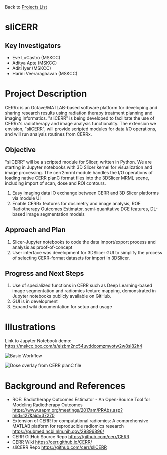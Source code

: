 Back to [Projects List](../../README.md#ProjectsList)

# sliCERR

## Key Investigators

- Eve LoCastro (MSKCC)
- Aditya Apte (MSKCC)
- Aditi Iyer (MSKCC)
- Harini Veeraraghavan (MSKCC)

# Project Description

CERRx is an Octave/MATLAB-based software platform for developing and sharing research results using radiation therapy treatment planning and imaging informatics. "sliCERR" is being developed to facilitate the use of CERRx's radiotherapy and image analysis functionality. The extension we envision, "sliCERR", will provide scripted modules for data I/O operations, and will run analysis routines from CERRx. 

## Objective

<!-- Describe here WHAT you would like to achieve (what you will have as end result). -->
"sliCERR" will be a scripted module for Slicer, written in Python. We are starting in Jupyter notebooks with 3D Slicer kernel for visualization and image processing. The cerr2mrml module handles the I/O operations of loading native CERR planC format files into the 3DSlicer MRML scene, including import of scan, dose and ROI contours.
1. Easy imaging data IO exchange between CERR and 3D Slicer platforms via module UI
2. Enable CERRx features for dosimetry and image analysis, ROE Radiotherapy Outcomes Estimator, semi-quanitative DCE features, DL-based image segmentation models

## Approach and Plan

<!-- Describe here HOW you would like to achieve the objectives stated above. -->

1. Slicer-Jupyter notebooks to code the data import/export process and analysis as proof-of-concept
2. User interface was development for 3DSlicer GUI to simplify the process of selecting CERR-format datasets for import in 3DSlicer.

## Progress and Next Steps

<!-- Update this section as you make progress, describing of what you have ACTUALLY DONE. If there are specific steps that you could not complete then you can describe them here, too. -->

1. Use of specialized functions in CERR such as Deep Learning-based image segmentation and radiomics texture mapping, demonstrated in Jupyter notebooks publicly available on GitHub. 
2. GUI is in development 
3. Expand wiki documentation for setup and usage

# Illustrations

Link to Jupyter Notebook demo: https://mskcc.box.com/s/eizbm2nc54uvddcomzmvotw2w8sl82h4

![Basic Workflow](sliCERR_graphic.png)
<!-- Add pictures and links to videos that demonstrate what has been accomplished.
![Description of picture](Example2.jpg)
![Some more images](Example2.jpg)
-->

![Dose overlay from CERR planC file](sliCERR_dose_overlay.png)

# Background and References
* ROE: Radiotherapy Outcomes Estimator - An Open-Source Tool for Modeling Radiotherapy Outcomes https://www.aapm.org/meetings/2017am/PRAbs.asp?mid=127&aid=37270
* Extension of CERR for computational radiomics: A comprehensive MATLAB platform for reproducible radiomics research https://pubmed.ncbi.nlm.nih.gov/29896896/
* CERR GitHub Source Repo https://github.com/cerr/CERR
* CERR Wiki https://cerr.github.io/CERR/
* sliCERR Repo https://github.com/cerr/sliCERR
<!-- If you developed any software, include link to the source code repository. If possible, also add links to sample data, and to any relevant publications. -->
